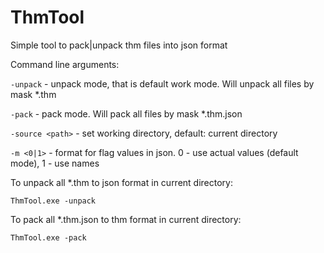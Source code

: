# ThmTool

Simple tool to pack|unpack thm files into json format

Command line arguments:

`-unpack` - unpack mode, that is default work mode. Will unpack all files by mask *.thm

`-pack` - pack mode. Will pack all files by mask *.thm.json

`-source <path>` - set working directory, default: current directory

`-m <0|1>` - format for flag values in json. 0 - use actual values (default mode), 1 - use names

To unpack all *.thm to json format in current directory:

`ThmTool.exe -unpack`

To pack all *.thm.json to thm format in current directory:

`ThmTool.exe -pack`
